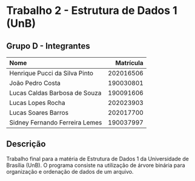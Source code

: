 # Trabalho 2 - Estrutura de Dados 1 (UnB)

## **Grupo D - Integrantes**
| Nome | Matrícula |
| :--- | ---: |
| Henrique Pucci da Silva Pinto | 202016506 |
| João Pedro Costa | 190030801 |
| Lucas Caldas Barbosa de Souza | 190091606 |
| Lucas Lopes Rocha | 202023903 |
| Lucas Soares Barros | 202017700 |
| Sidney Fernando Ferreira Lemes | 190037997 |

## **Descrição**
Trabalho final para a matéria de Estrutura de Dados 1 da Universidade de Brasília (UnB). O programa consiste na utilização de árvore binária para organização e ordenação de dados de um arquivo.
